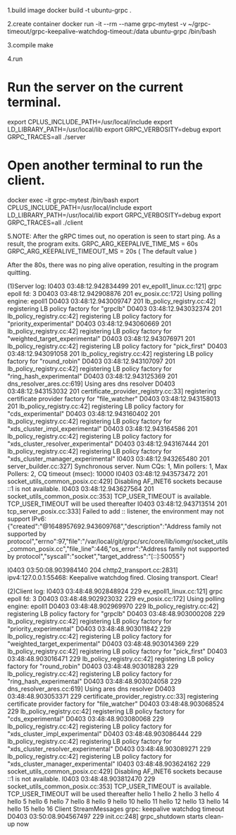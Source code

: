 1.build image
docker build -t ubuntu-grpc .

2.create container
docker run -it --rm --name grpc-mytest -v ~/grpc-timeout/grpc-keepalive-watchdog-timeout:/data  ubuntu-grpc  /bin/bash

3.compile
make

4.run
# Run the server on the current terminal.
export CPLUS_INCLUDE_PATH=/usr/local/include
export LD_LIBRARY_PATH=/usr/local/lib
export GRPC_VERBOSITY=debug
export GRPC_TRACES=all
./server

# Open another terminal to run the client.
docker exec -it grpc-mytest /bin/bash
export CPLUS_INCLUDE_PATH=/usr/local/include
export LD_LIBRARY_PATH=/usr/local/lib
export GRPC_VERBOSITY=debug
export GRPC_TRACES=all
./client


5.NOTE:
After the gRPC times out, no operation is seen to start ping. As a result, the program exits.
GRPC_ARG_KEEPALIVE_TIME_MS = 60s
GRPC_ARG_KEEPALIVE_TIMEOUT_MS = 20s ( The default value )

After the 80s, there was no ping alive operation, resulting in the program quitting.

(1)Server log:
I0403 03:48:12.942834499     201 ev_epoll1_linux.cc:121]     grpc epoll fd: 3
D0403 03:48:12.942908876     201 ev_posix.cc:172]            Using polling engine: epoll1
D0403 03:48:12.943009747     201 lb_policy_registry.cc:42]   registering LB policy factory for "grpclb"
D0403 03:48:12.943032374     201 lb_policy_registry.cc:42]   registering LB policy factory for "priority_experimental"
D0403 03:48:12.943060669     201 lb_policy_registry.cc:42]   registering LB policy factory for "weighted_target_experimental"
D0403 03:48:12.943076971     201 lb_policy_registry.cc:42]   registering LB policy factory for "pick_first"
D0403 03:48:12.943091058     201 lb_policy_registry.cc:42]   registering LB policy factory for "round_robin"
D0403 03:48:12.943107097     201 lb_policy_registry.cc:42]   registering LB policy factory for "ring_hash_experimental"
D0403 03:48:12.943125369     201 dns_resolver_ares.cc:619]   Using ares dns resolver
D0403 03:48:12.943153032     201 certificate_provider_registry.cc:33] registering certificate provider factory for "file_watcher"
D0403 03:48:12.943158013     201 lb_policy_registry.cc:42]   registering LB policy factory for "cds_experimental"
D0403 03:48:12.943160402     201 lb_policy_registry.cc:42]   registering LB policy factory for "xds_cluster_impl_experimental"
D0403 03:48:12.943164586     201 lb_policy_registry.cc:42]   registering LB policy factory for "xds_cluster_resolver_experimental"
D0403 03:48:12.943167444     201 lb_policy_registry.cc:42]   registering LB policy factory for "xds_cluster_manager_experimental"
I0403 03:48:12.943265480     201 server_builder.cc:327]      Synchronous server. Num CQs: 1, Min pollers: 1, Max Pollers: 2, CQ timeout (msec): 10000
I0403 03:48:12.943573472     201 socket_utils_common_posix.cc:429] Disabling AF_INET6 sockets because ::1 is not available.
I0403 03:48:12.943627564     201 socket_utils_common_posix.cc:353] TCP_USER_TIMEOUT is available. TCP_USER_TIMEOUT will be used thereafter
I0403 03:48:12.943713514     201 tcp_server_posix.cc:333]    Failed to add :: listener, the environment may not support IPv6: {"created":"@1648957692.943609768","description":"Address family not supported by protocol","errno":97,"file":"/var/local/git/grpc/src/core/lib/iomgr/socket_utils_common_posix.cc","file_line":446,"os_error":"Address family not supported by protocol","syscall":"socket","target_address":"[::]:50055"}

I0403 03:50:08.903984140     204 chttp2_transport.cc:2831]   ipv4:127.0.0.1:55468: Keepalive watchdog fired. Closing transport.
Clear!


(2)Client log:
I0403 03:48:48.902848924     229 ev_epoll1_linux.cc:121]     grpc epoll fd: 3
D0403 03:48:48.902923032     229 ev_posix.cc:172]            Using polling engine: epoll1
D0403 03:48:48.902969970     229 lb_policy_registry.cc:42]   registering LB policy factory for "grpclb"
D0403 03:48:48.903000208     229 lb_policy_registry.cc:42]   registering LB policy factory for "priority_experimental"
D0403 03:48:48.903011842     229 lb_policy_registry.cc:42]   registering LB policy factory for "weighted_target_experimental"
D0403 03:48:48.903014369     229 lb_policy_registry.cc:42]   registering LB policy factory for "pick_first"
D0403 03:48:48.903016471     229 lb_policy_registry.cc:42]   registering LB policy factory for "round_robin"
D0403 03:48:48.903018283     229 lb_policy_registry.cc:42]   registering LB policy factory for "ring_hash_experimental"
D0403 03:48:48.903024058     229 dns_resolver_ares.cc:619]   Using ares dns resolver
D0403 03:48:48.903053371     229 certificate_provider_registry.cc:33] registering certificate provider factory for "file_watcher"
D0403 03:48:48.903068524     229 lb_policy_registry.cc:42]   registering LB policy factory for "cds_experimental"
D0403 03:48:48.903080068     229 lb_policy_registry.cc:42]   registering LB policy factory for "xds_cluster_impl_experimental"
D0403 03:48:48.903086444     229 lb_policy_registry.cc:42]   registering LB policy factory for "xds_cluster_resolver_experimental"
D0403 03:48:48.903089271     229 lb_policy_registry.cc:42]   registering LB policy factory for "xds_cluster_manager_experimental"
I0403 03:48:48.903624162     229 socket_utils_common_posix.cc:429] Disabling AF_INET6 sockets because ::1 is not available.
I0403 03:48:48.903812470     229 socket_utils_common_posix.cc:353] TCP_USER_TIMEOUT is available. TCP_USER_TIMEOUT will be used thereafter
hello 1
hello 2
hello 3
hello 4
hello 5
hello 6
hello 7
hello 8
hello 9
hello 10
hello 11
hello 12
hello 13
hello 14
hello 15
hello 16
Client StreamMessages grpc: keepalive watchdog timeout
D0403 03:50:08.904567497     229 init.cc:248]                grpc_shutdown starts clean-up now



